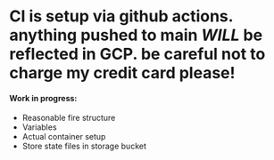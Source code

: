 # CI is setup via github actions. anything pushed to main *WILL* be reflected in GCP. be careful not to charge my credit card please!

#### Work in progress:
  * Reasonable fire structure
  * Variables
  * Actual container setup
  * Store state files in storage bucket
